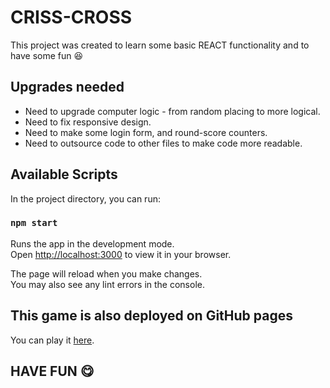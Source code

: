 # CRISS-CROSS

This project was created to learn some basic REACT functionality and to have some fun :satisfied:

## Upgrades needed

- Need to upgrade computer logic - from random placing to more logical.
- Need to fix responsive design.
- Need to make some login form, and round-score counters.
- Need to outsource code to other files to make code more readable.

## Available Scripts

In the project directory, you can run:

### `npm start`

Runs the app in the development mode.\
Open [http://localhost:3000](http://localhost:3000) to view it in your browser.

The page will reload when you make changes.\
You may also see any lint errors in the console.

## This game is also deployed on GitHub pages

You can play it [here](https://bartasd.github.io/criss_cross/).

## HAVE FUN :yum:
